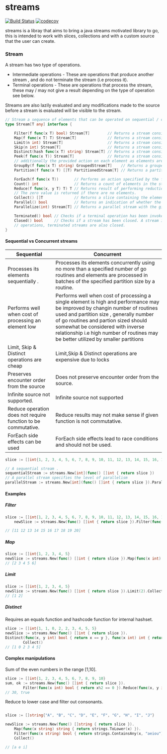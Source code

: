 # streams
[![Build Status](https://app.travis-ci.com/phantom820/streams.svg?branch=master)](https://app.travis-ci.com/phantom820/streams)
[![codecov](https://codecov.io/gh/phantom820/streams/branch/master/graph/badge.svg?token=I19NMI3C7U)](https://codecov.io/gh/phantom820/streams)

streams is a libray that aims to bring a java streams motivated library to go, this is intended to work with slices, collections and with a custom source that the user can create. 

### Stream
A stream has two type of operations.
 - Intermediate operations - These are operations that produce another stream , and do not terminate the stream (i.e process it).
 - Terminal operations - These are operations that process the stream, these may / may not give a result depending on the type of operation see below.

Streams are also lazily evaluated and any modifications made to the source before a stream is evaluated will be visible to the stream.


```go
// Stream a sequence of elements that can be operated on sequential / concurrently.
type Stream[T any] interface {

	Filter(f func(x T) bool) Stream[T]        // Returns a stream consisting of the elements of this stream that satisfy the given predicate.
	Map(f func(x T) T) Stream[T]              // Returns a stream consisting of the results of applying the given transformation to the elements of the stream.
	Limit(n int) Stream[T]                    // Returns a stream consisting of the elements of this stream, truncated to be no longer than given length.
	Skip(n int) Stream[T]                     // Returns a stream consisting of the remaining elements of this stream after discarding the first n elements of the stream.
	Distinct(hash func(x T) string) Stream[T] // Returns a stream consisting of the distinct elements (according to the given hash of elements) of this stream.
	Peek(f func(x T)) Stream[T]               // Returns a stream consisting of the elements of this stream.
	// additionally the provided action on each element as elements are consumed.	// Terminal operations.
	GroupBy(f func(x T) string) GroupedStream[T]    // Returns a grouped stream in which elements are assigned a group using the given group key function.
	Partition(f func(x T) []T) PartitionedStream[T] // Returns a partitioned streamed whose elements are the results of splitting each member of this stream using the given function.

	ForEach(f func(x T))       // Performs an action specified by the function f for each element of the stream.
	Count() int                // Returns a count of elements in the stream.
	Reduce(f func(x, y T) T) T // Returns result of performing reduction on the elements of the stream, using ssociative accumulation function, and returns the reduced value.
	// The zero value is returned if there are no elements.
	Collect() []T              // Returns a slice containing the elements from the stream.
	Parallel() bool            // Returns an indication of whether the stream is parallel.
	Parallelize(int) Stream[T] // Returns a parallel stream with the given level of parallelism.

	Terminated() bool // Checks if a terminal operation has been invoked on the stream.
	Closed() bool     // Checks if a stream has been closed. A stream is closed either when a new stream is created from it using intermediate
	// operations, terminated streams are also closed.
}
```

#### Sequential vs Concurrent streams
| Sequential      | Concurrent |
| ----------- | ----------- |
| Processes its elements sequentially .    | Processes its elements concurrently using no more than a specified number of go routines and elements are processed in batches of the specified partition size by a routine.     |
| Performs well when cost of processing an element low | Performs well when cost of processing a single element is high and performance may be improved by changin number of routines used and partition size , generally number of go routines and partion sized should somewhat be considered with inverse relationship i.e high number of routines may be better utilized by smaller partitions|
| Limit, Skip & Distinct operations are cheap | Limit,Skip & Distinct operations are expensive due to locks |
| Preserves encounter order from the source  | Does not preserve encounter order from the source.      |
| Infinite source not supported. | Infinite source not supported |
| Reduce operation does not require function to be commutative. | Reduce results may not make sense if given function is not commutative.|
| ForEach side effects can be used | ForEach side effects lead to race conditions and should not be used.|
 
  
```go
slice := []int{1, 2, 3, 4, 5, 6, 7, 8, 9, 10, 11, 12, 13, 14, 15, 16, 17, 18, 19, 20}

// A sequential stream .
sequentialStream := streams.New[int](func() []int { return slice })
// A parallel stream specifies the level of parallelism
parallelStream := streams.New[int](func() []int { return slice }).Parallelize(2)

```

#### Examples
##### Filter
```go
slice := []int{1, 2, 3, 4, 5, 6, 7, 8, 9, 10, 11, 12, 13, 14, 15, 16, 17, 18, 19, 20}
	newSlice := streams.New(func() []int { return slice }).Filter(func(x int) bool { return x > 10 }).Collect()

// [11 12 13 14 15 16 17 18 19 20]
```
##### Map
```go
slice := []int{1, 2, 3, 4, 5}
newSlice := streams.New(func() []int { return slice }).Map(func(x int) interface{} { return x + 1 }).Collect()
// [2 3 4 5 6]
```
##### Limit
```go
slice := []int{1, 2, 3, 4, 5}
newSlice := streams.New(func() []int { return slice }).Limit(2).Collect()
// [1 2]
```
##### Distinct
Requires an equals function and hashcode function for internal hashset.
```go
slice := []int{1, 1, 0, 2, 2, 3, 4, 5, 5}
newSlice := streams.New(func() []int { return slice }).
Distinct(func(x, y int) bool { return x == y }, func(x int) int { return x }).
		Collect()
// [1 0 2 3 4 5]
```

#### Complex manipulations

Sum of the even numbers in the range [1,10].
```go
slice := []int{1, 2, 3, 4, 5, 6, 7, 8, 9, 10}
sum, ok := streams.New(func() []int { return slice }).
		Filter(func(x int) bool { return x%2 == 0 }).Reduce(func(x, y int) int { return x + y })
// 30, true
```
Reduce to lower case and filter out consonants.
```go

slice := []string{"A", "B", "C", "D", "E", "F", "G", "H", "I", "J"}

newSlice := streams.New(func() []string { return slice }).
	Map(func(x string) string { return strings.ToLower(x) }).
	Filter(func(x string) bool { return strings.ContainsAny(x, "aeiou") }).
	Collect()

// [a e i]
```






